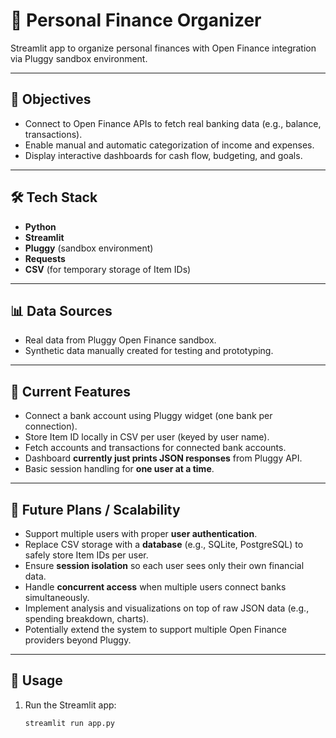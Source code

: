# 💸 Personal Finance Organizer

Streamlit app to organize personal finances with Open Finance integration via Pluggy sandbox environment.

---

## 🚀 Objectives

- Connect to Open Finance APIs to fetch real banking data (e.g., balance, transactions).  
- Enable manual and automatic categorization of income and expenses.  
- Display interactive dashboards for cash flow, budgeting, and goals.  

---

## 🛠️ Tech Stack

- **Python**
- **Streamlit**
- **Pluggy** (sandbox environment)
- **Requests**
- **CSV** (for temporary storage of Item IDs)

---

## 📊 Data Sources

- Real data from Pluggy Open Finance sandbox.  
- Synthetic data manually created for testing and prototyping.

---

## 🧭 Current Features

- Connect a bank account using Pluggy widget (one bank per connection).  
- Store Item ID locally in CSV per user (keyed by user name).  
- Fetch accounts and transactions for connected bank accounts.  
- Dashboard **currently just prints JSON responses** from Pluggy API.  
- Basic session handling for **one user at a time**.  

---

## 🔮 Future Plans / Scalability

- Support multiple users with proper **user authentication**.  
- Replace CSV storage with a **database** (e.g., SQLite, PostgreSQL) to safely store Item IDs per user.  
- Ensure **session isolation** so each user sees only their own financial data.  
- Handle **concurrent access** when multiple users connect banks simultaneously.  
- Implement analysis and visualizations on top of raw JSON data (e.g., spending breakdown, charts).  
- Potentially extend the system to support multiple Open Finance providers beyond Pluggy.

---

## 📌 Usage

1. Run the Streamlit app:  
   ```bash
   streamlit run app.py
